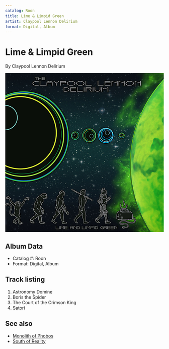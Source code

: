 ```yaml
---
catalog: Roon
title: Lime & Limpid Green
artist: Claypool Lennon Delirium
format: Digital, Album
---
```


# Lime & Limpid Green

By Claypool Lennon Delirium

![](../../assets/albumcovers/Claypool_Lennon_Delirium-Lime_and_Limpid_Green.png)

## Album Data

- Catalog #: Roon
- Format: Digital, Album


## Track listing


1. Astronomy Domine
2. Boris the Spider
3. The Court of the Crimson King
4. Satori


## See also

- [Monolith of Phobos](Monolith_of_Phobos.md)
- [South of Reality](South_of_Reality.md)
